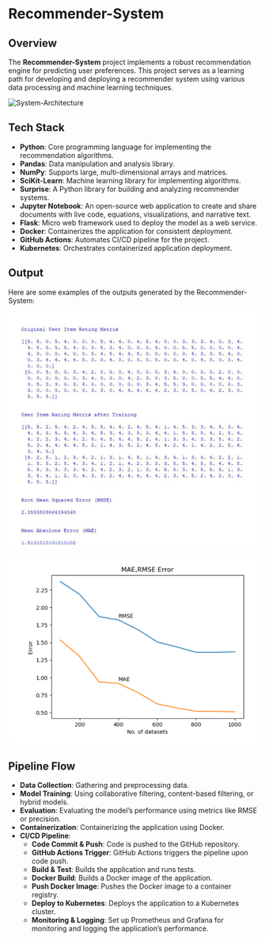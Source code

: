 # Recommender-System

## Overview

The **Recommender-System** project implements a robust recommendation engine for predicting user preferences. This project serves as a learning path for developing and deploying a recommender system using various data processing and machine learning techniques.

![System-Architecture](./docs/assets/System-Architecture.png)

## Tech Stack

- **Python**: Core programming language for implementing the recommendation algorithms.
- **Pandas**: Data manipulation and analysis library.
- **NumPy**: Supports large, multi-dimensional arrays and matrices.
- **SciKit-Learn**: Machine learning library for implementing algorithms.
- **Surprise**: A Python library for building and analyzing recommender systems.
- **Jupyter Notebook**: An open-source web application to create and share documents with live code, equations, visualizations, and narrative text.
- **Flask**: Micro web framework used to deploy the model as a web service.
- **Docker**: Containerizes the application for consistent deployment.
- **GitHub Actions**: Automates CI/CD pipeline for the project.
- **Kubernetes**: Orchestrates containerized application deployment.

## Output

Here are some examples of the outputs generated by the Recommender-System:

![Output Example 1](./OUTPUT1.png)

![Output Example 2](./OUTPUT2.png)

## Pipeline Flow

- **Data Collection**: Gathering and preprocessing data.
- **Model Training**: Using collaborative filtering, content-based filtering, or hybrid models.
- **Evaluation**: Evaluating the model’s performance using metrics like RMSE or precision.
- **Containerization**: Containerizing the application using Docker.
- **CI/CD Pipeline**: 
  - **Code Commit & Push**: Code is pushed to the GitHub repository.
  - **GitHub Actions Trigger**: GitHub Actions triggers the pipeline upon code push.
  - **Build & Test**: Builds the application and runs tests.
  - **Docker Build**: Builds a Docker image of the application.
  - **Push Docker Image**: Pushes the Docker image to a container registry.
  - **Deploy to Kubernetes**: Deploys the application to a Kubernetes cluster.
  - **Monitoring & Logging**: Set up Prometheus and Grafana for monitoring and logging the application’s performance.
